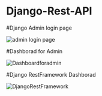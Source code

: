 # Django-Rest-API

#Django Admin login page

![admin login page](https://user-images.githubusercontent.com/58104706/121131107-f5b0b380-c84c-11eb-9d5a-a931be2e652d.png)

#Dashborad for Admin

![Dashboardforadmin](https://user-images.githubusercontent.com/58104706/121131543-94d5ab00-c84d-11eb-9c44-081a16c5c93e.png)

#Django RestFramework Dashborad

![DjangoRestFramework](https://user-images.githubusercontent.com/58104706/121132403-b5eacb80-c84e-11eb-9e0f-58405f8bc2ba.png)
